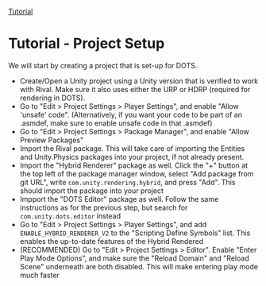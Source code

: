 
[Tutorial](../tutorial.md)

# Tutorial - Project Setup

We will start by creating a project that is set-up for DOTS.

- Create/Open a Unity project using a Unity version that is verified to work with Rival. Make sure it also uses either the URP or HDRP (required for rendering in DOTS). 
- Go to "Edit > Project Settings > Player Settings", and enable "Allow 'unsafe' code". (Alternatively, if you want your code to be part of an .asmdef, make sure to enable unsafe code in that .asmdef)
- Go to "Edit > Project Settings > Package Manager", and enable "Allow Preview Packages"
- Import the Rival package. This will take care of importing the Entities and Unity.Physics packages into your project, if not already present.
- Import the "Hybrid Renderer" package as well. Click the "+" button at the top left of the package manager window, select "Add package from git URL", write `com.unity.rendering.hybrid`, and press "Add". This should import the package into your project
- Impport the "DOTS Editor" package as well. Follow the same instructions as for the previous step, but search for `com.unity.dots.editor` instead
- Go to "Edit > Project Settings > Player Settings", and add `ENABLE_HYBRID_RENDERER_V2` to the "Scripting Define Symbols" list. This enables the up-to-date features of the Hybrid Rendered
- (RECOMMENDED) Go to "Edit > Project Settings > Editor". Enable "Enter Play Mode Options", and make sure the "Reload Domain" and "Reload Scene" underneath are both disabled. This will make entering play mode much faster